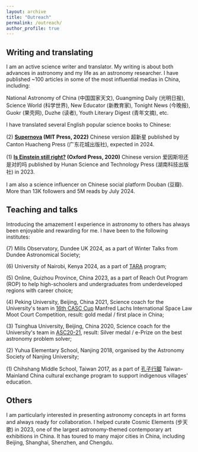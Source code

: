 ```yaml
---
layout: archive
title: "Outreach"
permalink: /outreach/
author_profile: true
---
```


Writing and translating
----
I am an active science writer and translator. My writing is about both advances in astronomy and my life as an astronomy researcher. I have published ~100 articles in some of the most influential medias in China, including:

National Astronomy of China (中国国家天文), Guangming Daily (光明日报), Science World (科学世界), New Educator (新教育家), Tonight News (今晚报), Guokr (果壳网), Duzhe (读者), Youth Literary Digest (青年文摘), etc.

I have translated several English popular science books to Chinese:

(2) **[Supernova](https://mitpress.mit.edu/9780262543149/supernova/) (MIT Press, 2022)** Chinese version 超新星 published by Canton Huacheng Press (广东花城出版社), expected in 2024.

(1) **[Is Einstein still right?](https://global.oup.com/academic/product/is-einstein-still-right-9780198842125?cc=gb&lang=en&) (Oxford Press, 2020)** Chinese version 爱因斯坦还是对的吗 published by Hunan Science and Technology Press (湖南科技出版社) in 2023.

I am also a science influencer on Chinese social platform Douban (豆瓣). More than 13K followers and 5M reads by July 2024.

Teaching and talks
-----
Introducing the amazement I experience in astronomy to others has always been enjoyable and rewarding for me. I have been to the following institutes:

(7) Mills Observatory, Dundee UK 2024, as a part of Winter Talks from Dundee Astronomical Society;

(6) University of Nairobi, Kenya 2024, as a part of [TARA](https://www.dara-project.org/) program;

(5) Online, Guizhou Province, China 2023, as a part of Reach Out Program (ROP) to help high-schoolers and undergraduates from underdeveloped regions with career choice;

(4) Peking University, Beijing, China 2021, Science coach for the University's team in [16th CASC Cup](https://iisl.space/index.php/manfredlachs2024/) Manfred Lachs International Space Law Moot Court Competition, result: gold medal / first place in China;

(3) Tsinghua University, Beijing, China 2020, Science coach for the University's team in [ASC20-21](http://www.asc-events.org/StudentChallenge/History/2020-2021/index.html#:~:text=ASC%202020%2D2021&text=More%20than%20300%20teams%20from,and%20Technology%20in%20Shenzhen%2C%20China.), result: Silver medal / e-Prize on the best astronomy problem solver;

(2) Yuhua Elementary School, Nanjing 2018, organised by the Astronomy Society of Nanjing University;

(1) Chihshang Middle School, Taiwan 2017, as a part of [孔子行脚](http://hopingdownload.ntnu.edu.tw/2017/) Taiwan-Mainland China cultural exchange program to support indigenous villages' education.

Others
-----
I am particularly interested in presenting astronomy concepts in art forms and always ready for collaboration.
I helped curate Cosmic Elements (步天歌) in 2023, one of the largest astronomy-themed contemporary art exhibitions in China. 
It has toured to many major cities in China, including Beijing, Shanghai, Shenzhen, and Chengdu.

